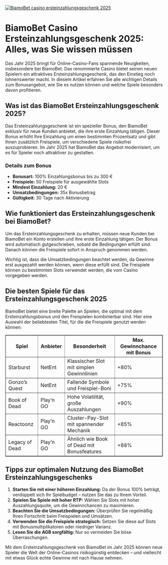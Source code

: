 [![BiamoBet casino ersteinzahlungsgeschenk 2025](https://123-caf.pages.dev/gitsignup.png)](https://vrmoo.ru/Bt82HjjY)

<h1>BiamoBet Casino Ersteinzahlungsgeschenk 2025: Alles, was Sie wissen müssen</h1>  <p>Das Jahr 2025 bringt für Online-Casino-Fans spannende Neuigkeiten, insbesondere bei BiamoBet. Das renommierte Casino bietet seinen neuen Spielern ein attraktives Ersteinzahlungsgeschenk, das den Einstieg noch lohnenswerter macht. In diesem Artikel erfahren Sie alle wichtigen Details zum Bonusangebot, wie Sie es nutzen können und welche Spiele besonders davon profitieren.</p>  <h2>Was ist das BiamoBet Ersteinzahlungsgeschenk 2025?</h2>  <p>Das Ersteinzahlungsgeschenk ist ein spezieller Bonus, den BiamoBet exklusiv für neue Kunden anbietet, die ihre erste Einzahlung tätigen. Dieser Bonus erhöht Ihre Einzahlung um einen bestimmten Prozentsatz und gibt Ihnen zusätzlich Freispiele, um verschiedene Spiele risikofrei auszuprobieren. Im Jahr 2025 hat BiamoBet das Angebot modernisiert, um es für Spieler noch attraktiver zu gestalten.</p>  <h3>Details zum Bonus</h3>  <ul>   <li><strong>Bonusart:</strong> 100% Einzahlungsbonus bis zu 300 €</li>   <li><strong>Freispiele:</strong> 50 Freispiele für ausgewählte Slots</li>   <li><strong>Mindest Einzahlung:</strong> 20 €</li>   <li><strong>Umsatzbedingungen:</strong> 35x Bonusbetrag</li>   <li><strong>Gültigkeit:</strong> 30 Tage nach Aktivierung</li> </ul>  <h2>Wie funktioniert das Ersteinzahlungsgeschenk bei BiamoBet?</h2>  <p>Um das Ersteinzahlungsgeschenk zu erhalten, müssen neue Kunden bei BiamoBet ein Konto erstellen und ihre erste Einzahlung tätigen. Der Bonus wird automatisch gutgeschrieben, sobald die Bedingungen erfüllt sind. Danach können die Freispiele sofort in Anspruch genommen werden.</p>  <p>Wichtig ist, dass die Umsatzbedingungen beachtet werden, da Gewinne erst ausgezahlt werden können, wenn diese erfüllt sind. Die Freispiele können zu bestimmten Slots verwendet werden, die vom Casino vorgegeben werden.</p>  <h2>Die besten Spiele für das Ersteinzahlungsgeschenk 2025</h2>  <p>BiamoBet bietet eine breite Palette an Spielen, die optimal mit dem Ersteinzahlungsbonus und den Freispielen kombinierbar sind. Hier eine Auswahl der beliebtesten Titel, für die die Freispiele genutzt werden können:</p>  <table border="1" cellpadding="8" cellspacing="0">   <thead>     <tr>       <th>Spiel</th>       <th>Anbieter</th>       <th>Besonderheit</th>       <th>Max. Gewinnchance mit Bonus</th>     </tr>   </thead>   <tbody>     <tr>       <td>Starburst</td>       <td>NetEnt</td>       <td>Klassischer Slot mit simplen Gewinnlinien</td>       <td>+80%</td>     </tr>     <tr>       <td>Gonzo’s Quest</td>       <td>NetEnt</td>       <td>Fallende Symbole und Freispiel-Boni</td>       <td>+75%</td>     </tr>     <tr>       <td>Book of Dead</td>       <td>Play’n GO</td>       <td>Hohe Volatilität, große Auszahlungen</td>       <td>+90%</td>     </tr>     <tr>       <td>Reactoonz</td>       <td>Play’n GO</td>       <td>Cluster-Pay-Slot mit spannender Mechanik</td>       <td>+85%</td>     </tr>     <tr>       <td>Legacy of Dead</td>       <td>Play’n GO</td>       <td>Ähnlich wie Book of Dead mit Bonusfeatures</td>       <td>+88%</td>     </tr>   </tbody> </table>  <h2>Tipps zur optimalen Nutzung des BiamoBet Ersteinzahlungsgeschenks</h2>  <ol>   <li><strong>Starten Sie mit einer höheren Einzahlung:</strong> Da der Bonus 100% beträgt, verdoppelt sich Ihr Spielbudget – nutzen Sie das zu Ihrem Vorteil.</li>   <li><strong>Spielen Sie Spiele mit hoher RTP:</strong> Wählen Sie Slots mit hoher Auszahlungsquote, um die Gewinnchancen zu maximieren.</li>   <li><strong>Beachten Sie die Umsatzbedingungen:</strong> Überprüfen Sie regelmäßig Ihren Fortschritt beim Freispielen und Umsätzen.</li>   <li><strong>Verwenden Sie die Freispiele strategisch:</strong> Setzen Sie diese auf Slots mit Bonusmultiplikatoren oder niedriger Varianz.</li>   <li><strong>Lesen Sie die AGB sorgfältig:</strong> Nur so vermeiden Sie böse Überraschungen.</li> </ol>  <p>Mit dem Ersteinzahlungsgeschenk von BiamoBet im Jahr 2025 können neue Spieler die Welt der Online-Casinos risikogünstig entdecken – und vielleicht mit etwas Glück echte Gewinne mit nach Hause nehmen.</p>